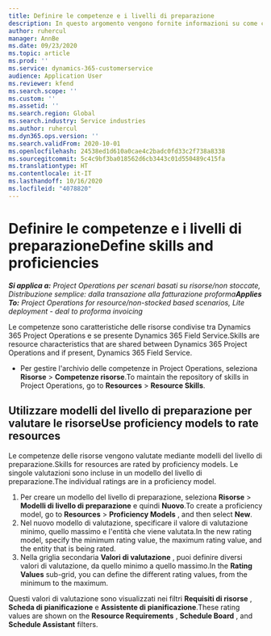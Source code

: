 ```yaml
---
title: Definire le competenze e i livelli di preparazione
description: In questo argomento vengono fornite informazioni su come configurare i modelli del livello di preparazione per valutare le risorse.
author: ruhercul
manager: AnnBe
ms.date: 09/23/2020
ms.topic: article
ms.prod: ''
ms.service: dynamics-365-customerservice
audience: Application User
ms.reviewer: kfend
ms.search.scope: ''
ms.custom: ''
ms.assetid: ''
ms.search.region: Global
ms.search.industry: Service industries
ms.author: ruhercul
ms.dyn365.ops.version: ''
ms.search.validFrom: 2020-10-01
ms.openlocfilehash: 24538ed1d610a0cae4c2badc0fd33c2f738a8338
ms.sourcegitcommit: 5c4c9bf3ba018562d6cb3443c01d550489c415fa
ms.translationtype: HT
ms.contentlocale: it-IT
ms.lasthandoff: 10/16/2020
ms.locfileid: "4078820"
---
```

# <a name="define-skills-and-proficiencies"></a><span data-ttu-id="931b1-103">Definire le competenze e i livelli di preparazione</span><span class="sxs-lookup"><span data-stu-id="931b1-103">Define skills and proficiencies</span></span>

<span data-ttu-id="931b1-104">_**Si applica a:** Project Operations per scenari basati su risorse/non stoccate, Distribuzione semplice: dalla transazione alla fatturazione proforma_</span><span class="sxs-lookup"><span data-stu-id="931b1-104">_**Applies To:** Project Operations for resource/non-stocked based scenarios, Lite deployment - deal to proforma invoicing_</span></span>

<span data-ttu-id="931b1-105">Le competenze sono caratteristiche delle risorse condivise tra Dynamics 365 Project Operations e se presente Dynamics 365 Field Service.</span><span class="sxs-lookup"><span data-stu-id="931b1-105">Skills are resource characteristics that are shared between Dynamics 365 Project Operations and if present, Dynamics 365 Field Service.</span></span> 

- <span data-ttu-id="931b1-106">Per gestire l'archivio delle competenze in Project Operations, seleziona **Risorse** \> **Competenze risorse**.</span><span class="sxs-lookup"><span data-stu-id="931b1-106">To maintain the repository of skills in Project Operations, go to **Resources** \> **Resource Skills**.</span></span> 

## <a name="use-proficiency-models-to-rate-resources"></a><span data-ttu-id="931b1-107">Utilizzare modelli del livello di preparazione per valutare le risorse</span><span class="sxs-lookup"><span data-stu-id="931b1-107">Use proficiency models to rate resources</span></span>

<span data-ttu-id="931b1-108">Le competenze delle risorse vengono valutate mediante modelli del livello di preparazione.</span><span class="sxs-lookup"><span data-stu-id="931b1-108">Skills for resources are rated by proficiency models.</span></span> <span data-ttu-id="931b1-109">Le singole valutazioni sono incluse in un modello del livello di preparazione.</span><span class="sxs-lookup"><span data-stu-id="931b1-109">The individual ratings are in a proficiency model.</span></span> 

1. <span data-ttu-id="931b1-110">Per creare un modello del livello di preparazione, seleziona **Risorse** \> **Modelli di livello di preparazione** e quindi **Nuovo**.</span><span class="sxs-lookup"><span data-stu-id="931b1-110">To create a proficiency model, go to **Resources** \> **Proficiency Models** , and then select **New**.</span></span>
2. <span data-ttu-id="931b1-111">Nel nuovo modello di valutazione, specificare il valore di valutazione minimo, quello massimo e l'entità che viene valutata.</span><span class="sxs-lookup"><span data-stu-id="931b1-111">In the new rating model, specify the minimum rating value, the maximum rating value, and the entity that is being rated.</span></span>
3. <span data-ttu-id="931b1-112">Nella griglia secondaria **Valori di valutazione** , puoi definire diversi valori di valutazione, da quello minimo a quello massimo.</span><span class="sxs-lookup"><span data-stu-id="931b1-112">In the **Rating Values** sub-grid, you can define the different rating values, from the minimum to the maximum.</span></span>


<span data-ttu-id="931b1-113">Questi valori di valutazione sono visualizzati nei filtri **Requisiti di risorse** , **Scheda di pianificazione** e **Assistente di pianificazione**.</span><span class="sxs-lookup"><span data-stu-id="931b1-113">These rating values are shown on the **Resource Requirements** , **Schedule Board** , and **Schedule Assistant** filters.</span></span>
